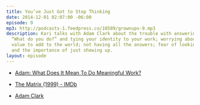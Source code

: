 ```yaml
---
title: You’ve Just Got to Stop Thinking
date: 2014-12-01 02:07:00 -06:00
episode: 9
mp3: http://podcasts-1.feedpress.co/10589/grownups-9.mp3
description: Kari talks with Adam Clark about the trouble with answering the question
  “What do you do?” and tying your identity to your work; worrying about not having
  value to add to the world; not having all the answers; fear of looking like a fool;
  and the importance of just showing up.
layout: episode
---
```


* [Adam: What Does It Mean To Do Meaningful Work?][1]

* [The Matrix (1999) - IMDb][2]

* [Adam Clark][3]

[1]: http://avclark.com/what-does-it-mean-to-do-meaningful-work/
[2]: http://www.imdb.com/title/tt0133093/
[3]: http://avclark.com/dont-be-the-guy-in-the-pool-with-a-shirt-on/
